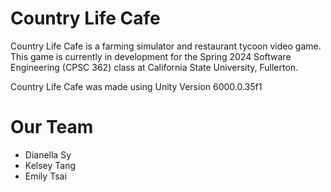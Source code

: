 # Country Life Cafe
Country Life Cafe is a farming simulator and restaurant tycoon video game. This game is currently in development for the Spring 2024 Software Engineering (CPSC 362) class at California State University, Fullerton.

Country Life Cafe was made using Unity Version 6000.0.35f1

# Our Team
* Dianella Sy
* Kelsey Tang
* Emily Tsai
